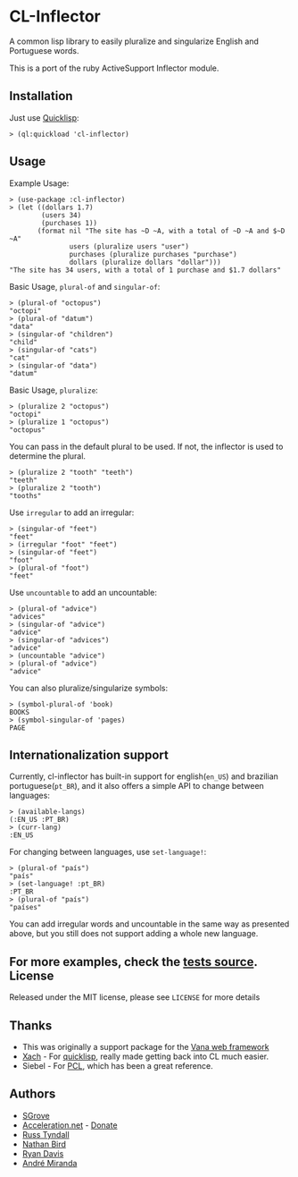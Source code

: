 CL-Inflector
========

A common lisp library to easily pluralize and singularize English and Portuguese words.

This is a port of the ruby ActiveSupport Inflector module.

Installation
------------------
Just use [Quicklisp](www.quicklisp.org):

    > (ql:quickload 'cl-inflector)

Usage
-----------
Example Usage:

    > (use-package :cl-inflector)
    > (let ((dollars 1.7)
            (users 34)
            (purchases 1))
           (format nil "The site has ~D ~A, with a total of ~D ~A and $~D ~A"  
                   users (pluralize users "user") 
                   purchases (pluralize purchases "purchase") 
                   dollars (pluralize dollars "dollar")))
    "The site has 34 users, with a total of 1 purchase and $1.7 dollars"

Basic Usage, `plural-of` and `singular-of`:

    > (plural-of "octopus") 
    "octopi"
    > (plural-of "datum")
    "data"
    > (singular-of "children")
    "child"
    > (singular-of "cats")
    "cat"
    > (singular-of "data")
    "datum"

Basic Usage, `pluralize`:

    > (pluralize 2 "octopus")
    "octopi"
    > (pluralize 1 "octopus")
    "octopus"

You can pass in the default plural to be used. If not, the inflector is used to determine the plural.

    > (pluralize 2 "tooth" "teeth")
    "teeth"
    > (pluralize 2 "tooth")
    "tooths"

Use `irregular` to add an irregular:

    > (singular-of "feet")
    "feet"
    > (irregular "foot" "feet")
    > (singular-of "feet")
    "foot"
    > (plural-of "foot")
    "feet"

Use `uncountable` to add an uncountable:

    > (plural-of "advice")
    "advices"
    > (singular-of "advice")
    "advice"
    > (singular-of "advices")
    "advice"
    > (uncountable "advice")
    > (plural-of "advice")
    "advice"

You can also pluralize/singularize symbols:

    > (symbol-plural-of 'book)
    BOOKS
    > (symbol-singular-of 'pages)
    PAGE
    
Internationalization support
---------------
Currently, cl-inflector has built-in support for english(`en_US`) and brazilian portuguese(`pt_BR`), and it also offers a simple API to change between languages:

    > (available-langs)
    (:EN_US :PT_BR)
    > (curr-lang)
    :EN_US

For changing between languages, use `set-language!`:

    > (plural-of "país")
    "país"
    > (set-language! :pt_BR)
    :PT_BR
    > (plural-of "país")
    "países"

You can add irregular words and uncountable in the same way as presented above, but you still does not support adding a whole new language.

For more examples, check the [tests source](https://github.com/AccelerationNet/cl-inflector/blob/master/tests/inflector.lisp).
License
---------------

Released under the MIT license, please see `LICENSE` for more details

Thanks
-------------
  - This was originally a support package for the [Vana web framework][1]
  - [Xach][2] - For [quicklisp][3], really made getting back into CL much easier.
  - Siebel - For [PCL][4], which has been a great reference.


  [1]: https://github.com/sgrove/vana
  [2]: http://xach.livejournal.com/
  [3]: http://www.quicklisp.org/
  [4]: http://gigamonkeys.com/book/

## Authors
 * [SGrove](https://github.com/sgrove)
 * [Acceleration.net](http://www.acceleration.net/) - [Donate](http://www.acceleration.net/programming/donate-to-acceleration-net/)
  * [Russ Tyndall](http://russ.unwashedmeme.com/blog)
  * [Nathan Bird](http://the.unwashedmeme.com/blog)
  * [Ryan Davis](http://ryepup.unwashedmeme.com/blog)
  * [André Miranda](http://github.com/EuAndreh)
